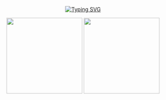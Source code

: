 <div align="center"> 

[![Typing SVG](https://readme-typing-svg.demolab.com?font=Anta&size=35&pause=1000&color=F77C48&random=false&width=435&lines=Welcome+to+my+NEW+World)](https://git.io/typing-svg)
</div>

<div align="center">
  
  <img src="https://github-readme-stats.vercel.app/api?username=SaaRaaS-1300&show_icons=true&theme=gruvbox" height="200">
  <img src="https://github-readme-stats.vercel.app/api/top-langs/?username=SaaRaaS-1300" height="200">
</div>
